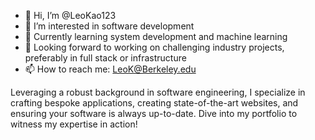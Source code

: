 - 👋 Hi, I’m @LeoKao123
- 👀 I’m interested in software development
- 🌱 Currently learning system development and machine learning
- 👯 Looking forward to working on challenging industry projects, preferably in full stack or infrastructure
- 📫 How to reach me: LeoK@Berkeley.edu

Leveraging a robust background in software engineering, I specialize in crafting bespoke applications, creating state-of-the-art websites, and ensuring your software is always up-to-date. Dive into my portfolio to witness my expertise in action!


<!---
LeoKao123/LeoKao123 is a ✨ special ✨ repository because its `README.md` (this file) appears on your GitHub profile.
You can click the Preview link to take a look at your changes.
--->
